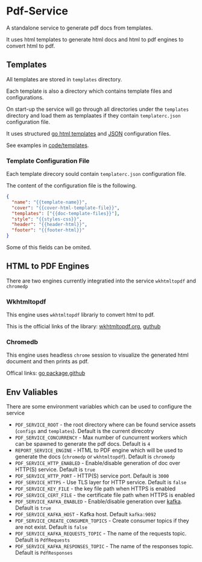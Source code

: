 # Pdf-Service

A standalone service to generate pdf docs from templates.

It uses html templates to generate html docs and html to pdf engines to convert html to pdf.

## Templates

All templates are stored in `templates` directory.

Each template is also a directory which contains template files and configurations.

On start-up the service will go through all directories under the `templates` directory and load them as templaates if they contain `templaterc.json` configuration file.

It uses structured [go html templates](https://pkg.go.dev/html/template) and [JSON](https://www.json.org/json-en.html) configuration files.

See examples in [code/templates](https://github.com/hop-/pdf-service/tree/master/templates).

### Template Configuration File

Each template direcory sould contain `templaterc.json` configuration file.

The content of the configuration file is the following.

``` json
{
  "name": "{{template-name}}",
  "cover": "{{cover-html-template-file}}",
  "templates": ["{{doc-template-files}}"],
  "style": "{{styles-css}}",
  "header": "{{header-html}}",
  "footer": "{{footer-html}}"
}
```

Some of this fields can be omited.

## HTML to PDF Engines

There are two engines currently integratied into the service `wkhtmltopdf` and `chromedp`

### Wkhtmltopdf

This engine uses `wkhtmltopdf` librariy to convert html to pdf.

This is the official links of the library: [wkhtmltopdf.org](https://wkhtmltopdf.org/), [guthub](https://github.com/wkhtmltopdf/wkhtmltopdf)

### Chromedb

This engine uses headless `chrome` session to visualize the generated html document and then prints as pdf.

Offical links: [go package](https://pkg.go.dev/github.com/chromedp/chromedp),[github](https://github.com/chromedp/chromedp)

## Env Valiables

There are some environment variables which can be used to configure the service

* `PDF_SERVICE_ROOT` - the root directory where can be found service assets (`configs` and `templates`). Default is the current direcotry
* `PDF_SERVICE_CONCURRENCY` - Max number of cuncurrent workers which can be spawned to generate the pdf docs. Default is `4`
* `REPORT_SERVICE_ENGINE` - HTML to PDF engine which will be used to generate the docs (`chromedp` or `wkhtmltopdf`). Default is `chromedp`
* `PDF_SERVICE_HTTP_ENABLED` - Enable/disable generation of doc over HTTP(S) service. Default is `true`
* `PDF_SERVICE_HTTP_PORT` - HTTP(S) service port. Default is `3000`
* `PDF_SERVICE_HTTPS` - Use TLS layer for HTTP service. Default is `false`
* `PDF_SERVICE_KEY_FILE` - the key file path when HTTPS is enabled
* `PDF_SERVICE_CERT_FILE` - the certificate file path when HTTPS is enabled
* `PDF_SERVICE_KAFKA_ENABLED` - Enable/disable generation over [kafka](https://kafka.apache.org/). Default is `true`
* `PDF_SERVICE_KAFKA_HOST` - Kafka host. Default `kafka:9092`
* `PDF_SERVICE_CREATE_CONSUMER_TOPICS` - Create consumer topics if they are not exist. Default is `false`
* `PDF_SERVICE_KAFKA_REQUESTS_TOPIC` - The name of the requests topic. Default is `PdfRequests`
* `PDF_SERVICE_KAFKA_RESPONSES_TOPIC` - The name of the responses topic. Default is `PdfResponses`
